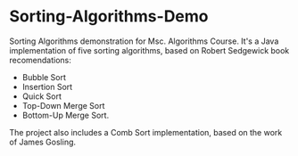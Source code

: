 Sorting-Algorithms-Demo
=======================

Sorting Algorithms demonstration for Msc. Algorithms Course. It's a Java implementation of five sorting algorithms, based on Robert Sedgewick book recomendations:
- Bubble Sort
- Insertion Sort
- Quick Sort
- Top-Down Merge Sort
- Bottom-Up Merge Sort.

The project also includes a Comb Sort implementation, based on the work of James Gosling.
